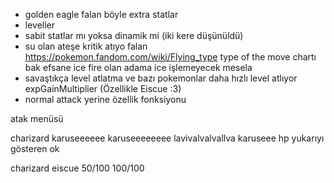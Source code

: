 - golden eagle falan böyle extra statlar
- leveller
- sabit statlar mı yoksa dinamik mi (iki kere düşünüldü)
- su olan ateşe kritik atıyo falan https://pokemon.fandom.com/wiki/Flying_type type of the move chartı bak efsane ice fire olan adama ice işlemeyecek mesela
- savaştıkça level atlatma ve bazı pokemonlar daha hızlı level atlıyor expGainMultiplier (Özellikle Eiscue :3) 
- normal attack yerine özellik fonksiyonu

atak menüsü

charizard                   karuseeeeee karuseeeeeeee lavivalvalvallva karuseee
hp 
yukarıyı gösteren ok


charizard           eiscue
50/100              100/100